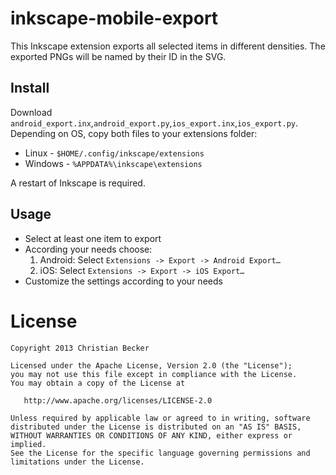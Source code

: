 inkscape-mobile-export
========

This Inkscape extension exports all selected items in different densities. The exported PNGs will be named by their ID in the SVG.

Install
--------

Download `android_export.inx`,`android_export.py`,`ios_export.inx`,`ios_export.py`. Depending on OS, copy both files to your extensions folder:

* Linux - `$HOME/.config/inkscape/extensions`
* Windows - `%APPDATA%\inkscape\extensions`

A restart of Inkscape is required.

Usage
--------

* Select at least one item to export
* According your needs choose:
  1. Android: Select `Extensions -> Export -> Android Export…`
  2. iOS: Select `Extensions -> Export -> iOS Export…` 
* Customize the settings according to your needs

License
========

    Copyright 2013 Christian Becker

    Licensed under the Apache License, Version 2.0 (the "License");
    you may not use this file except in compliance with the License.
    You may obtain a copy of the License at

       http://www.apache.org/licenses/LICENSE-2.0

    Unless required by applicable law or agreed to in writing, software
    distributed under the License is distributed on an "AS IS" BASIS,
    WITHOUT WARRANTIES OR CONDITIONS OF ANY KIND, either express or implied.
    See the License for the specific language governing permissions and
    limitations under the License.
